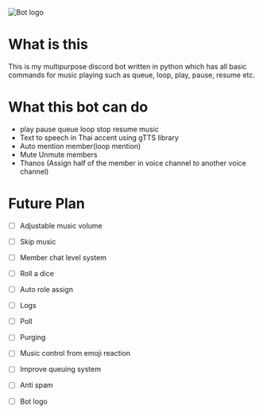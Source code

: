 ![Bot logo](https://cdn.discordapp.com/attachments/792675940156702740/913114539912994916/new_logo.jpg)
# What is this 
This is my multipurpose discord bot written in python which has all basic commands for music playing such as queue, loop, play, pause, resume etc.
# What this bot can do 

 - play pause queue loop stop resume music
 - Text to speech in Thai accent using gTTS library 
 - Auto mention member(loop mention) 
 - Mute Unmute members
 - Thanos (Assign half of the member in voice channel to another voice channel)
 
 # Future Plan
 
 - [ ] Adjustable music volume
 - [ ] Skip music
 - [ ] Member chat level system
 - [ ] Roll a dice
 - [ ] Auto role assign
 - [ ] Logs
 - [ ] Poll
 - [ ]  Purging
 - [ ] Music control from emoji reaction
 - [ ] Improve queuing system
 - [ ] Anti spam
 - [ ] Bot logo
 
